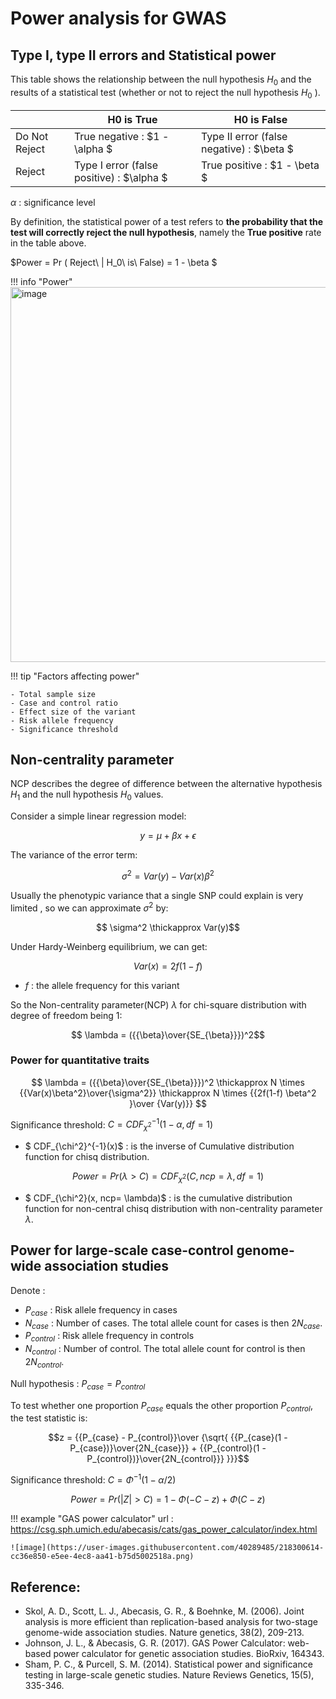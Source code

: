 # Power analysis for GWAS


## Type I, type II errors and Statistical power


This table shows the relationship between the null hypothesis $H_0$ and the results of a statistical test (whether or not to reject the null hypothesis $H_0$ ).

||H0 is True|H0 is False|
|-|-|-|
|Do Not Reject|True negative : $1 -  \alpha $ |Type II error (false negative) : $\beta $|
|Reject|Type I error (false positive) : $\alpha $ |True positive : $1 -  \beta $  |

$\alpha$ : significance level

By definition, the statistical power of a test refers to **the probability that the test will correctly reject the null hypothesis**, namely the **True positive** rate in the table above. 

$Power = Pr ( Reject\ | H_0\ is\ False) = 1 -  \beta $ 

!!! info "Power"
    <img width="600" alt="image" src="https://user-images.githubusercontent.com/40289485/219032691-900856fb-4f41-4892-ad31-fe61ecd37330.png">

!!! tip "Factors affecting power"

    - Total sample size
    - Case and control ratio 
    - Effect size of the variant 
    - Risk allele frequency
    - Significance threshold

## Non-centrality parameter

NCP describes the degree of difference between the alternative hypothesis $H_1$ and the null hypothesis $H_0$ values.

Consider a simple linear regression model:

$$ y = \mu +\beta x + \epsilon $$

The variance of the error term:

$$\sigma^2 = Var(y) - Var(x)\beta^2 $$

Usually the phenotypic variance that a single SNP could explain is very limited , so we can approximate $\sigma^2$ by:

$$ \sigma^2  \thickapprox Var(y)$$

Under Hardy-Weinberg equilibrium, we can get: 

$$Var(x) = 2f(1-f)$$

- $f$ : the allele frequency for this variant


So the Non-centrality parameter(NCP) $\lambda$ for chi-square distribution with degree of freedom being 1: 

$$ \lambda = ({{\beta}\over{SE_{\beta}}})^2$$

### Power for quantitative traits

$$ \lambda = ({{\beta}\over{SE_{\beta}}})^2 \thickapprox N \times {{Var(x)\beta^2}\over{\sigma^2}} \thickapprox N \times {{2f(1-f) \beta^2 }\over {Var(y)}}  $$

Significance threshold: $C = CDF_{\chi^2}^{-1}(1 - \alpha,df=1)$

- $ CDF_{\chi^2}^{-1}(x)$ : is the inverse of Cumulative distribution function for chisq distribution.

$$ Power = Pr(\lambda > C ) = CDF_{\chi^2}(C, ncp = \lambda,df=1) $$ 

- $ CDF_{\chi^2}(x, ncp= \lambda)$ : is the cumulative distribution function for non-central chisq distribution with non-centrality parameter $\lambda$.

## Power for large-scale case-control genome-wide association studies
Denote :
- $P_{case}$ : Risk allele frequency in cases
- $N_{case}$ : Number of cases. The total allele count for cases is then $2N_{case}$.
- $P_{control}$ : Risk allele frequency in controls
- $N_{control}$ : Number of control. The total allele count for control is then $2N_{control}$.

Null hypothesis : $P_{case} = P_{control}$

To test whether one proportion $P_{case}$ equals the other proportion $P_{control}$, the test statistic is:

$$z = {{P_{case} - P_{control}}\over {\sqrt{ {{P_{case}(1 - P_{case})}\over{2N_{case}}} + {{P_{control}(1 - P_{control})}\over{2N_{control}}} }}}$$

Significance threshold: $C = \Phi^{-1}(1 - \alpha / 2 )$

$$ Power = Pr(|Z|>C) = 1 - \Phi(-C-z) + \Phi(C-z)$$

!!! example "GAS power calculator"
    url : https://csg.sph.umich.edu/abecasis/cats/gas_power_calculator/index.html
    
    ![image](https://user-images.githubusercontent.com/40289485/218300614-cc36e850-e5ee-4ec8-aa41-b75d5002518a.png)


## Reference:

- Skol, A. D., Scott, L. J., Abecasis, G. R., & Boehnke, M. (2006). Joint analysis is more efficient than replication-based analysis for two-stage genome-wide association studies. Nature genetics, 38(2), 209-213.
- Johnson, J. L., & Abecasis, G. R. (2017). GAS Power Calculator: web-based power calculator for genetic association studies. BioRxiv, 164343.
- Sham, P. C., & Purcell, S. M. (2014). Statistical power and significance testing in large-scale genetic studies. Nature Reviews Genetics, 15(5), 335-346.
